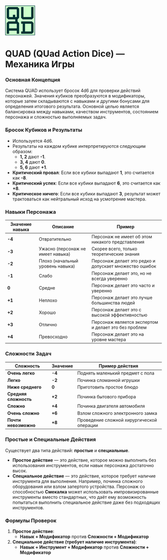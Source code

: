 ![QUAD](/assets/quad-logo.png)
# QUAD (QUad Action Dice) — Механика Игры

### Основная Концепция

Система QUAD использует бросок 4d6 для проверки действий персонажей. Значения кубиков преобразуются в модификаторы, которые затем складываются с навыками и другими бонусами для определения итогового результата. Основной целью является балансировка между навыками, качеством инструментов, состоянием персонажа и сложностью выполняемых задач.

### Бросок Кубиков и Результаты

- Используется 4d6.
- Результаты на каждом кубике интерпретируются следующим образом:
  - **1, 2** дают **-1**.
  - **3, 4** дают **0**.
  - **5, 6** дают **+1**.
- **Критический провал**: Если все кубики выпадают **1**, это считается как **-8**.
- **Критический успех**: Если все кубики выпадают **6**, это считается как **+8**.
- **Критическое ничего**: Если все кубики выпадают **3**, результат может трактоваться как нейтральный исход на усмотрение мастера.

### Навыки Персонажа

| Значение навыка | Описание                          | Пример                                                 |
| --------------- | --------------------------------- | ------------------------------------------------------ |
| **-4**          | Отвратительно                     | Персонаж не имеет об этом никакого представления       |
| **-3**          | Ужасно (персонаж не имеет навыка) | Скорее всего, только теоретические знания              |
| **-2**          | Плохо (начальный уровень навыка)  | Персонаж делает это редко и допускает множество ошибок |
| **-1**          | Слабо                             | Персонаж делает это, но не всегда уверенно             |
| **0**           | Средне                            | Персонаж делает это часто и уверенно                   |
| **+1**          | Неплохо                           | Персонаж делает это лучше большинства людей            |
| **+2**          | Хорошо                            | Персонаж делает это с высокой эффективностью           |
| **+3**          | Отлично                           | Персонаж является экспертом и делает это без проблем   |
| **+4**          | Превосходно                       | Персонаж делает это на уровне мастера                  |

### Сложности Задач

| Сложность             | Значение | Пример действия                           |
| --------------------- | -------- | ----------------------------------------- |
| **Очень легко**       | **-4**   | Поднять маленький предмет с пола          |
| **Легко**             | **-2**   | Починка сломанной игрушки                 |
| **Ниже среднего**     | **0**    | Приготовить простое блюдо                 |
| **Средняя сложность** | **+2**   | Починка бытового прибора                  |
| **Сложно**            | **+4**   | Починка двигателя автомобиля              |
| **Очень сложно**      | **+6**   | Взлом сложного электронного замка         |
| **Почти невозможно**  | **+8**   | Проведение сложной хирургической операции |

### Простые и Специальные Действия

Существует два типа действий: **простые** и **специальные**.

- **Простое действие** — это действие, которое можно выполнить без использования инструментов, если навык персонажа достаточно высок.
- **Специальное действие** — это действие, которое требует наличие инструмента для выполнения. Например, починка сложного оборудования или взлом запертого устройства. Персонаж со способностью **Смекалка** может использовать импровизированные инструменты вместо стандартных, что даёт ему возможность попытаться выполнить специальное действие даже без подходящих инструментов.

### Формулы Проверок

1. **Простое действие**:
   - **Навык + Модификатор** против **Сложности + Модификатор**
2. **Специальное действие (требует наличие инструмента)**:
   - **Навык + Инструмент + Модификатор** против **Сложности + Модификатор**
